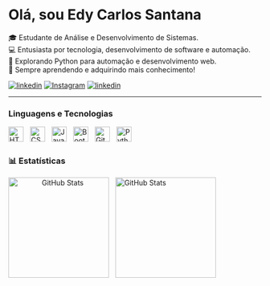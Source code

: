 # Olá, sou Edy Carlos Santana
🎓 Estudante de Análise e Desenvolvimento de Sistemas.  
💻 Entusiasta por tecnologia, desenvolvimento de software e automação.  
🐍 Explorando Python para automação e desenvolvimento web.  
🚀 Sempre aprendendo e adquirindo mais conhecimento! 

[![linkedin](https://img.shields.io/badge/LinkedIn-0077B5?style=for-the-badge&logo=linkedin&logoColor=white)](https://www.linkedin.com/in/edy-carlos-santana-a206222b0/)
[![Instagram](https://img.shields.io/badge/Instagram-E4405F?style=for-the-badge&logo=instagram&logoColor=white)](https://www.instagram.com/dycarlos_ss/)
[![linkedin](https://img.shields.io/badge/Reddit-FF4500?style=for-the-badge&logo=reddit&logoColor=white)](https://www.reddit.com/user/Carlitusss/)

---

###  Linguagens e Tecnologias

<img 
    align="left" 
    alt="HTML"
    title="HTML" 
    width="30px" 
    style="padding-right: 10px;" 
    src="https://cdn.jsdelivr.net/gh/devicons/devicon@latest/icons/html5/html5-original.svg" 
/>
<img 
    align="left" 
    alt="CSS" 
    title="CSS"
    width="30px" 
    style="padding-right: 10px;" 
    src="https://cdn.jsdelivr.net/gh/devicons/devicon@latest/icons/css3/css3-original.svg" 
/>
<img 
    align="left" 
    alt="JavaScript" 
    title="JavaScript"
    width="30px" 
    style="padding-right: 10px;" 
    src="https://cdn.jsdelivr.net/gh/devicons/devicon@latest/icons/javascript/javascript-original.svg" 
/>

<img 
    align="left" 
    alt="Bootstrap"
    title="Bootstrap" 
    width="30px" 
    style="padding-right: 10px;" 
    src="https://cdn.jsdelivr.net/gh/devicons/devicon@latest/icons/bootstrap/bootstrap-original.svg" 
/>
<img 
    align="left" 
    alt="Git" 
    title="Git"
    width="30px" 
    style="padding-right: 10px;" 
    src="https://cdn.jsdelivr.net/gh/devicons/devicon@latest/icons/git/git-original.svg" 
/>
<img 
    align="left" 
    alt="Python" 
    title="Python"
    width="30px" 
    style="padding-right: 10px;" 
    src="https://cdn.jsdelivr.net/gh/devicons/devicon@latest/icons/python/python-original.svg" 
/>

<br/>
<br/>

### 📊 Estatísticas

<p  align="center" >
  <img 
    align="left" 
    alt="GitHub Stats" 
    height="200" 
    style="padding-right: 10px;" 
    src="https://github-readme-stats.vercel.app/api?username=DyCarlosSantana&show_icons=true&theme=tokyonight&include_all_commits=true&locale=pt-br" 
  />

<img 
      align="left" 
      alt="GitHub Stats" 
      height="200" 
      src="https://github-readme-stats.vercel.app/api/top-langs/?username=EdyCarlosSouza&theme=tokyonight&layout=compact&custom_title=Tecnologias&langs_count=9" 
  />

</p >

